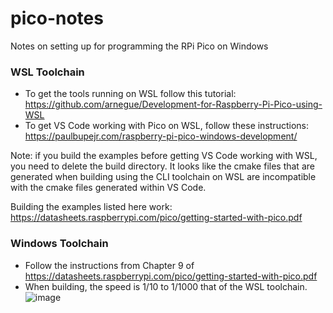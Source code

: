 # pico-notes
Notes on setting up for programming the RPi Pico on Windows

### WSL Toolchain
- To get the tools running on WSL follow this tutorial: https://github.com/arnegue/Development-for-Raspberry-Pi-Pico-using-WSL
- To get VS Code working with Pico on WSL, follow these instructions: https://paulbupejr.com/raspberry-pi-pico-windows-development/
 
Note:  if you build the examples before getting VS Code working with WSL, you need to delete the build directory.  It looks like the cmake files that are generated when building using the CLI toolchain on WSL are incompatible with the cmake files generated within VS Code.

Building the examples listed here work:  https://datasheets.raspberrypi.com/pico/getting-started-with-pico.pdf

### Windows Toolchain
- Follow the instructions from Chapter 9 of https://datasheets.raspberrypi.com/pico/getting-started-with-pico.pdf
- When building, the speed is 1/10 to 1/1000 that of the WSL toolchain.
![image](https://user-images.githubusercontent.com/499656/179980239-7c835fd6-fd1b-43fd-a93d-6c7ae1fdad0f.png)
